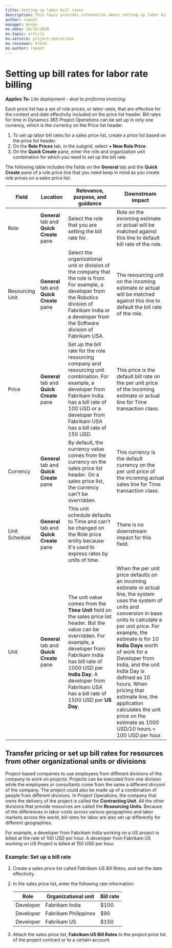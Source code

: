 ```yaml
---
title: Setting up labor bill rates
description: This topic provides information about setting up labor billing rates in Project Operations.
author: rumant
manager: Annbe
ms.date: 10/16/2020
ms.topic: article
ms.service: project-operations
ms.reviewer: kfend 
ms.author: rumant
---
```


# Setting up bill rates for labor rate billing 

_**Applies To:** Lite deployment - deal to proforma invoicing_

Each price list has a set of role prices, or labor rates, that are effective for the context and date effectivity included on the price list header. Bill rates for time in Dynamics 365 Project Operations can be set up in only one currency, which is the currency on the Price list header.

1. To set up labor bill rates for a sales price list, create a price list based on the price list header. 
2. On the **Role Prices** tab, in the subgrid, select **+ New Role Price**. 
3. On the **Quick Create** pane, enter the role and organization unit combination for which you need to set up the bill rate.

  The following table includes the fields on the **General** tab and the **Quick Create** pane of a role price line that you need keep in mind as you create role prices on a sales price list:

  | Field | Location | Relevance, purpose, and guidance | Downstream impact |
  | --- | --- | --- | --- |
  | Role | **General** tab and **Quick Create** pane | Select the role that you are setting the bill rate for. | Role on the incoming estimate or actual will be matched against this line to default bill rate of the role. |
  | Resourcing Unit | **General** tab and **Quick Create** pane | Select the organizational unit or division of the company that the role is from. For example, a developer from the Robotics division of Fabrikam India or a developer from the Software division of Fabrikam USA. | The resourcing unit on the incoming estimate or actual will be matched against this line to default the bill rate of the role. |
  | Price | **General** tab and **Quick Create** pane | Set up the bill rate for the role resourcing company and resourcing unit combination. For example, a developer from Fabrikam India has a bill rate of 100 USD or a developer from Fabrikam USA has a bill rate of 150 USD. | This price is the default bill rate on the per unit price of the incoming estimate or actual line for Time transaction class. |
  | Currency | **General** tab and **Quick Create** pane| By default, the currency value comes from the currency on the sales price list header. On a sales price list, the currency can't be overridden. | This currency is the default currency on the per unit price of the incoming actual sales line for Time transaction class. |
  | Unit Schedule | **General** tab and **Quick Create** pane | This unit schedule defaults to Time and can't be changed on the Role price entity because it's used to express rates by units of time. | There is no downstream impact for this field. |
  | Unit | **General** tab and **Quick Create** pane | The unit value comes from the **Time Unit** field on the sales price list header. But the value can be overridden. For example, a developer from Fabrikam India has bill rate of 1000 USD per **India Day**. A developer from Fabrikam USA has a bill rate of 1500 USD per **US Day**. | When the per unit price defaults on an incoming estimate or actual line, the system uses the system of units and conversion in base units to calculate a per unit price. For example, the estimate is for 10 **India Days** worth of work for a Developer from India, and the unit India Day is defined as 10 hours. When pricing that estimate line, the application calculates the unit price on the estimate as 1000 USD/10 hours = 100 USD per hour. |


## Transfer pricing or set up bill rates for resources from other organizational units or divisions 

Project-based companies to use employees from different divisions of the company to work on projects. Projects can be executed from one division while the employees or consultants come from the same a different division of the company. The project could also be made up of a combination of people from different divisions. In Project Operations, the company that owns the delivery of the project is called the **Contracting Unit**. All the other divisions that provide resources are called the **Resourcing Units**. Because of the differences in labor costs across various geographies and labor markets across the world, bill rates for labor are also set up differently for different geographies.

For example, a developer from Fabrikam India working on a US project is billed at the rate of 100 USD per hour. A developer from Fabrikam US working on US Project is billed at 150 USD per hour.

### Example: Set up a bill rate

1. Create a sales price list called *Fabrikam US Bill Rates*, and set the date effectivity.
2. In the sales price list, enter the following rate information:

    | Role | Organizational unit | Bill rate |
    | --- | --- | --- |
    | Developer | Fabrikam India | $100 |
    | Developer | Fabrikam Philippines | $90 |
    | Developer | Fabrikam US | $150 |

3. Attach the sales price list, **Fabrikam US Bill Rates** to the project price list of the project contract or to a certain account.
